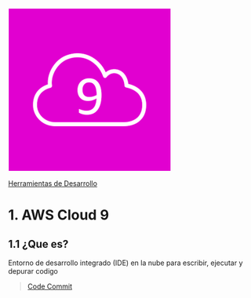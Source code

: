 ![Amazon Command Line Interface](../00_assets/Herramientas%20de%20Desarrollo/cloud9-logo.png)

[Herramientas de Desarrollo](../07-Herramientas_de_Desarrollo/)

# 1. AWS Cloud 9

## 1.1 ¿Que es?

Entorno de desarrollo integrado (IDE) en la nube para escribir, ejecutar y depurar codigo


>[Code Commit](./codeCommit.md)